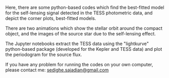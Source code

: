 Here, there are some python-based codes which find the best-fitted model for the self-lensing signal detected in the TESS photometric data, and depict the corner 
plots, best-fitted models.  

There are two animations which show the stellar orbit around the compact object, and the images of the source star due to the self-lensing effect.

The Jupyter notebooks extract the TESS data using the "lightkurve" python-based package (developed for the Kepler and TESS data) and plot the periodogram 
for the source flux. 

If you have any problem for running the codes on your own computer, please contact me:  sedighe.sajadian@gmail.com
